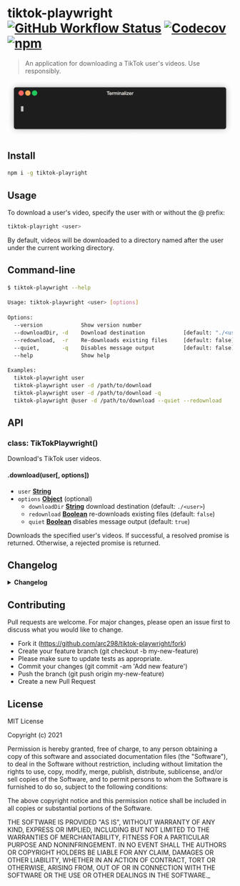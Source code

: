 # tiktok-playwright [![GitHub Workflow Status](https://img.shields.io/github/workflow/status/arc298/tiktok-playwright/build-test)](https://github.com/arc298/tiktok-playwright/actions)  [![Codecov](https://img.shields.io/codecov/c/github/arc298/tiktok-playwright)](https://app.codecov.io/gh/arc298/tiktok-playwright) [![npm](https://img.shields.io/npm/v/tiktok-playwright?color=blue)](https://www.npmjs.com/package/tiktok-playwright)

> An application for downloading a TikTok user's videos. Use responsibly.

![](docs/images/tiktok-playwright.gif)

## Install

```bash
npm i -g tiktok-playright
```

## Usage

To download a user's video, specify the user with or without the @ prefix:
```bash
tiktok-playright <user>
```
By default, videos will be downloaded to a directory named after the user under the current working directory.


## Command-line
```bash
$ tiktok-playwright --help

Usage: tiktok-playwright <user> [options]

Options:
  --version            Show version number             
  --downloadDir, -d    Download destination            [default: "./<user>"]
  --redownload,  -r    Re-downloads existing files     [default: false]
  --quiet,       -q    Disables message output         [default: false]
  --help               Show help                       

Examples:
  tiktok-playwright user
  tiktok-playwright user -d /path/to/download
  tiktok-playwright user -d /path/to/download -q
  tiktok-playwright @user -d /path/to/download --quiet --redownload
```

## API

### class: TikTokPlaywright()

Download's TikTok user videos.

#### .download(user[, options])

- `user`  **[String](https://developer.mozilla.org/en-US/docs/Web/JavaScript/Reference/Global_Objects/String)**
- `options`  **[Object](https://developer.mozilla.org/docs/Web/JavaScript/Reference/Global_Objects/Object)**  (optional)
    - `downloadDir` **[String](https://developer.mozilla.org/en-US/docs/Web/JavaScript/Reference/Global_Objects/String)** download destination (default: `./<user>`)
    - `redownload` **[Boolean](https://developer.mozilla.org/en-US/docs/Web/JavaScript/Reference/Global_Objects/Boolean)** re-downloads existing files  (default: `false`)
    - `quiet` **[Boolean](https://developer.mozilla.org/en-US/docs/Web/JavaScript/Reference/Global_Objects/Boolean)** disables message output (default: `true`)

Downloads the specified user's videos.
If successful, a resolved promise is returned.
Otherwise, a rejected promise is returned.


## Changelog
<details>
 <summary><strong>Changelog</strong></summary>

##### Latest

##### `0.0.3`

- Initial version

</details>

## Contributing
Pull requests are welcome. For major changes, please open an issue first to discuss what you would like to change.

- Fork it (https://github.com/arc298/tiktok-playwright/fork)
- Create your feature branch (git checkout -b my-new-feature)
- Please make sure to update tests as appropriate.
- Commit your changes (git commit -am 'Add new feature')
- Push the branch (git push origin my-new-feature)
- Create a new Pull Request

## License
MIT License

Copyright (c) 2021

Permission is hereby granted, free of charge, to any person obtaining a copy
of this software and associated documentation files (the "Software"), to deal
in the Software without restriction, including without limitation the rights
to use, copy, modify, merge, publish, distribute, sublicense, and/or sell
copies of the Software, and to permit persons to whom the Software is
furnished to do so, subject to the following conditions:

The above copyright notice and this permission notice shall be included in all
copies or substantial portions of the Software.

THE SOFTWARE IS PROVIDED "AS IS", WITHOUT WARRANTY OF ANY KIND, EXPRESS OR
IMPLIED, INCLUDING BUT NOT LIMITED TO THE WARRANTIES OF MERCHANTABILITY,
FITNESS FOR A PARTICULAR PURPOSE AND NONINFRINGEMENT. IN NO EVENT SHALL THE
AUTHORS OR COPYRIGHT HOLDERS BE LIABLE FOR ANY CLAIM, DAMAGES OR OTHER
LIABILITY, WHETHER IN AN ACTION OF CONTRACT, TORT OR OTHERWISE, ARISING FROM,
OUT OF OR IN CONNECTION WITH THE SOFTWARE OR THE USE OR OTHER DEALINGS IN THE
SOFTWARE._
